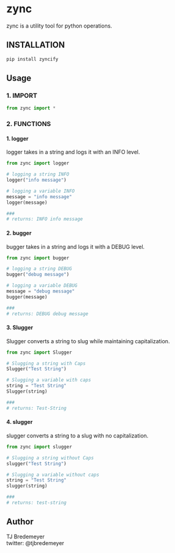 # zync

zync is a utility tool for python operations.

## INSTALLATION

```bash
pip install zyncify
```

## Usage

### 1. IMPORT

```python
from zync import *
```

### 2. FUNCTIONS

#### 1. logger

logger takes in a string and logs it with an INFO level.  

```python
from zync import logger

# logging a string INFO
logger("info message")

# logging a variable INFO
message = "info message"
logger(message)

###
# returns: INFO info message
```  

#### 2. bugger

bugger takes in a string and logs it with a DEBUG level.  

```python
from zync import bugger

# logging a string DEBUG
bugger("debug message")

# logging a variable DEBUG
message = "debug message"
bugger(message)

###
# returns: DEBUG debug message
```  

#### 3. Slugger  

Slugger converts a string to slug while maintaining capitalization.  

```python
from zync import Slugger

# Slugging a string with Caps
Slugger("Test String")

# Slugging a variable with caps
string = "Test String"
Slugger(string)

###
# returns: Test-String
```  
  
#### 4. slugger  

slugger converts a string to a slug with no capitalization.

```python
from zync import slugger

# Slugging a string without Caps
slugger("Test String")

# Slugging a variable without caps
string = "Test String"
slugger(string)

###
# returns: test-string
```  

## Author

TJ Bredemeyer  
twitter: @tjbredemeyer
